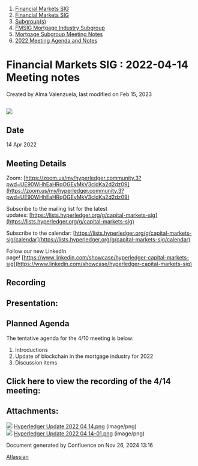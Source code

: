 1. [Financial Markets SIG](index.html)
2. [Financial Markets SIG](Financial-Markets-SIG_20545549.html)
3. [Subgroup(s)](20559462.html)
4. [FMSIG Mortgage Industry Subgroup](FMSIG-Mortgage-Industry-Subgroup_20546787.html)
5. [Mortgage Subgroup Meeting Notes](Mortgage-Subgroup-Meeting-Notes_20559602.html)
6. [2022 Meeting Agenda and Notes](2022-Meeting-Agenda-and-Notes_28279111.html)

# Financial Markets SIG : 2022-04-14 Meeting notes

Created by Alma Valenzuela, last modified on Feb 15, 2023

## ![](attachments/20547299/20559903.png?height=250)

## Date

14 Apr 2022

## Meeting Details

Zoom: [https://zoom.us/my/hyperledger.community.3?pwd=UE90WHhEaHRqOGEyMkV3cldKa2d2dz09](https://zoom.us/my/hyperledger.community.3?pwd=UE90WHhEaHRqOGEyMkV3cldKa2d2dz09)

Subscribe to the mailing list for the latest updates: [https://lists.hyperledger.org/g/capital-markets-sig](https://lists.hyperledger.org/g/capital-markets-sig)

Subscribe to the calendar: [https://lists.hyperledger.org/g/capital-markets-sig/calendar](https://lists.hyperledger.org/g/capital-markets-sig/calendar)

Follow our new LinkedIn page! [https://www.linkedin.com/showcase/hyperledger-capital-markets-sig](https://www.linkedin.com/showcase/hyperledger-capital-markets-sig)

## Recording

## Presentation:

## Planned Agenda

The tentative agenda for the 4/10 meeting is below:

1. Introductions
2. Update of blockchain in the mortgage industry for 2022
3. Discussion items

## Click here to view the recording of the 4/14 meeting:

## Attachments:

![](images/icons/bullet_blue.gif) [Hyperledger Update 2022 04 14.png](attachments/20547299/20559892.png) (image/png)  
![](images/icons/bullet_blue.gif) [Hyperledger Update 2022 04 14-01.png](attachments/20547299/20559903.png) (image/png)

Document generated by Confluence on Nov 26, 2024 13:16

[Atlassian](http://www.atlassian.com/)
